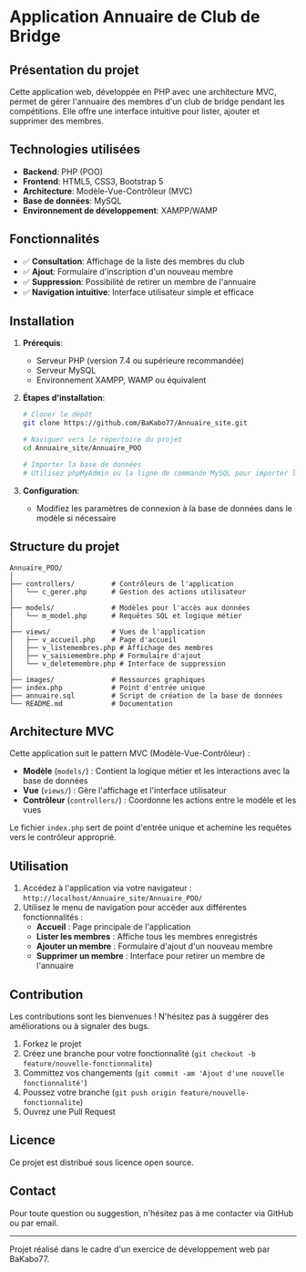 # Application Annuaire de Club de Bridge

## Présentation du projet

Cette application web, développée en PHP avec une architecture MVC, permet de gérer l'annuaire des membres d'un club de bridge pendant les compétitions. Elle offre une interface intuitive pour lister, ajouter et supprimer des membres.


## Technologies utilisées

- **Backend**: PHP (POO)
- **Frontend**: HTML5, CSS3, Bootstrap 5
- **Architecture**: Modèle-Vue-Contrôleur (MVC)
- **Base de données**: MySQL
- **Environnement de développement**: XAMPP/WAMP

## Fonctionnalités

- ✅ **Consultation**: Affichage de la liste des membres du club
- ✅ **Ajout**: Formulaire d'inscription d'un nouveau membre
- ✅ **Suppression**: Possibilité de retirer un membre de l'annuaire
- ✅ **Navigation intuitive**: Interface utilisateur simple et efficace

## Installation

1. **Prérequis**:
   - Serveur PHP (version 7.4 ou supérieure recommandée)
   - Serveur MySQL
   - Environnement XAMPP, WAMP ou équivalent

2. **Étapes d'installation**:
   ```bash
   # Cloner le dépôt
   git clone https://github.com/BaKabo77/Annuaire_site.git
   
   # Naviguer vers le répertoire du projet
   cd Annuaire_site/Annuaire_POO
   
   # Importer la base de données
   # Utilisez phpMyAdmin ou la ligne de commande MySQL pour importer le fichier annuaire.sql
   ```

3. **Configuration**:
   - Modifiez les paramètres de connexion à la base de données dans le modèle si nécessaire

## Structure du projet

```
Annuaire_POO/
│
├── controllers/         # Contrôleurs de l'application
│   └── c_gerer.php      # Gestion des actions utilisateur
│
├── models/              # Modèles pour l'accès aux données
│   └── m_model.php      # Requêtes SQL et logique métier
│
├── views/               # Vues de l'application
│   ├── v_accueil.php    # Page d'accueil
│   ├── v_listemembres.php # Affichage des membres
│   ├── v_saisiemembre.php # Formulaire d'ajout
│   └── v_deletemembre.php # Interface de suppression
│
├── images/              # Ressources graphiques
├── index.php            # Point d'entrée unique
├── annuaire.sql         # Script de création de la base de données
└── README.md            # Documentation
```

## Architecture MVC

Cette application suit le pattern MVC (Modèle-Vue-Contrôleur) :

- **Modèle** (`models/`) : Contient la logique métier et les interactions avec la base de données
- **Vue** (`views/`) : Gère l'affichage et l'interface utilisateur
- **Contrôleur** (`controllers/`) : Coordonne les actions entre le modèle et les vues

Le fichier `index.php` sert de point d'entrée unique et achemine les requêtes vers le contrôleur approprié.

## Utilisation

1. Accédez à l'application via votre navigateur : `http://localhost/Annuaire_site/Annuaire_POO/`
2. Utilisez le menu de navigation pour accéder aux différentes fonctionnalités :
   - **Accueil** : Page principale de l'application
   - **Lister les membres** : Affiche tous les membres enregistrés
   - **Ajouter un membre** : Formulaire d'ajout d'un nouveau membre
   - **Supprimer un membre** : Interface pour retirer un membre de l'annuaire


## Contribution

Les contributions sont les bienvenues ! N'hésitez pas à suggérer des améliorations ou à signaler des bugs.

1. Forkez le projet
2. Créez une branche pour votre fonctionnalité (`git checkout -b feature/nouvelle-fonctionnalite`)
3. Committez vos changements (`git commit -am 'Ajout d'une nouvelle fonctionnalité'`)
4. Poussez votre branche (`git push origin feature/nouvelle-fonctionnalite`)
5. Ouvrez une Pull Request

## Licence

Ce projet est distribué sous licence open source.

## Contact

Pour toute question ou suggestion, n'hésitez pas à me contacter via GitHub ou par email.

---

Projet réalisé dans le cadre d'un exercice de développement web par BaKabo77.
